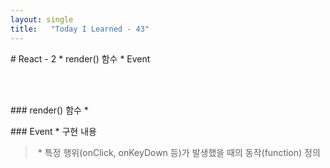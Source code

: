 ```yaml
---
layout: single
title:   "Today I Learned - 43"
---
```


# React - 2
* render() 함수
* Event

<br>
<br>

### render() 함수
* 

### Event
* 구현 내용
> * 특정 행위(onClick, onKeyDown 등)가 발생했을 때의 동작(function) 정의


